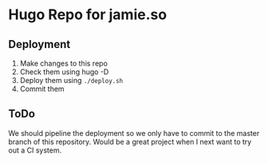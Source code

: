 # Hugo Repo for jamie.so

## Deployment

1. Make changes to this repo
1. Check them using hugo -D
1. Deploy them using `./deploy.sh`
1. Commit them

## ToDo
We should pipeline the deployment so we only have to commit to the master branch of this repository.  Would be a great project when I next want to try out a CI system.
